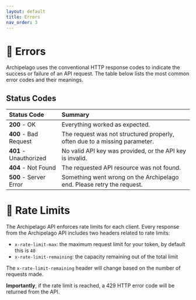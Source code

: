 ```yaml
---
layout: default
title: Errors
nav_order: 3
---
```


# 🚫 Errors

Archipelago uses the conventional HTTP response codes to indicate the success or failure of an API request. The table below lists the most common error codes and their meanings.

## Status Codes

| Status Code            | Summary                                                                                  |
| :--------------------- | :--------------------------------------------------------------------------------------- |
| **200** - OK           | Everything worked as expected.                                                           |
| **400** - Bad Request  | The request was not structured properly, often due to a missing parameter. |
| **401** - Unauthorized | No valid API key was provided, or the API key is invalid.                                |
| **404** - Not Found    | The requested API resource was not found.                                                |
| **500** - Server Error | Something went wrong on the Archipelago end. Please retry the request.                   |

# 🐎 Rate Limits

The Archipelago API enforces rate limits for each client. Every response from the Archipelago API includes two headers related to rate limits:

- `x-rate-limit-max`: the maximum request limit for your token, by default this is `40`
- `x-rate-limit-remaining`: the capacity remaining out of the total limit

The `x-rate-limit-remaining` header will change based on the number of requests made.

**Importantly**, if the rate limit is reached, a 429 HTTP error code will be returned from the API.

